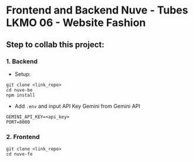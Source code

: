 # Frontend and Backend Nuve - Tubes LKMO 06 - Website Fashion

## Step to collab this project:

### 1. Backend
- Setup:
```
git clone <link_repo>
cd nuve-be
npm install
```
- Add `.env` and input API Key Gemini from Gemini API
```
GEMINI_API_KEY=<api_key>
PORT=8080
```


### 2. Frontend
```
git clone <link_repo>
cd nuve-fe
```

